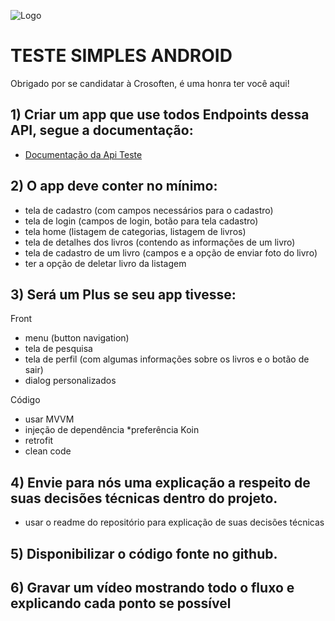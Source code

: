 
![Logo](https://avatars.githubusercontent.com/u/20841751?v=4)

# TESTE SIMPLES ANDROID


Obrigado por se candidatar à Crosoften, é uma honra ter você aqui!

## 1) Criar um app que use todos Endpoints dessa API, segue a documentação:
 - [Documentação da Api Teste](https://homolog.crosoften.com:9000/swagger/)


## 2) O app deve conter no mínimo:
 - tela de cadastro (com campos necessários para o cadastro)
 - tela de login (campos de login, botão para tela cadastro)
 - tela home (listagem de categorias, listagem de livros)
 - tela de detalhes dos livros (contendo as informações de um livro)
 - tela de cadastro de um livro (campos e a opção de enviar foto do livro)
 - ter a opção de deletar livro da listagem
 
## 3) Será um Plus se seu app tivesse:
Front
 - menu (button navigation)
 - tela de pesquisa
 - tela de perfil (com algumas informações sobre os livros e o botão de sair)
 - dialog personalizados
   
Código
 - usar MVVM
 - injeção de dependência *preferência Koin
 - retrofit
 - clean code

## 4) Envie para nós uma explicação a respeito de suas decisões técnicas dentro do projeto. 
 - usar o readme do repositório para explicação de suas decisões técnicas

## 5) Disponibilizar o código fonte no github. 

## 6) Gravar um vídeo mostrando todo o fluxo e explicando cada ponto se possível 

